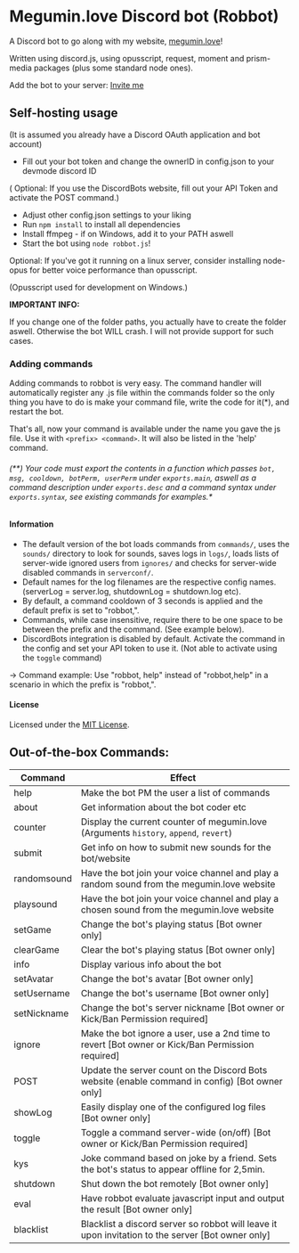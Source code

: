 # Megumin.love Discord bot (Robbot)
A Discord bot to go along with my website, [megumin.love](https://megumin.love)!

Written using discord.js, using opusscript, request, moment and prism-media packages (plus some standard node ones).

Add the bot to your server: [Invite me](https://discordapp.com/oauth2/authorize?client_id=257126756069277696&scope=bot&permissions=70274048)

## Self-hosting usage
(It is assumed you already have a Discord OAuth application and bot account)

- Fill out your bot token and change the ownerID in config.json to your devmode discord ID

( Optional: If you use the DiscordBots website, fill out your API Token and activate the POST command.)

- Adjust other config.json settings to your liking
- Run ``npm install`` to install all dependencies
- Install ffmpeg - if on Windows, add it to your PATH aswell
- Start the bot using ``node robbot.js``!

Optional: If you've got it running on a linux server, consider installing node-opus for better voice performance than opusscript.

(Opusscript used for development on Windows.)

**IMPORTANT INFO:**

If you change one of the folder paths, you actually have to create the folder aswell. 
Otherwise the bot WILL crash. I will not provide support for such cases.

### Adding commands
Adding commands to robbot is very easy. The command handler will automatically register any .js file within the commands folder so
the only thing you have to do is make your command file, write the code for it(*), and restart the bot. 

That's all, now your command is available under the name you gave the js file. 
Use it with ``<prefix> <command>``. It will also be listed in the 'help' command.

###### (**) Your code must export the contents in a function which passes ``bot, msg, cooldown, botPerm, userPerm`` under ``exports.main``, aswell as a command description under ``exports.desc`` and a command syntax under ``exports.syntax``, see existing commands for examples.*

#### Information
- The default version of the bot loads commands from ``commands/``, uses the ``sounds/`` directory to look for sounds, saves logs in ``logs/``, loads lists of server-wide ignored users from ``ignores/`` and checks for server-wide disabled commands in ``serverconf/``.
- Default names for the log filenames are the respective config names. (serverLog = server.log, shutdownLog = shutdown.log etc).
- By default, a command cooldown of 3 seconds is applied and the default prefix is set to "robbot,".
- Commands, while case insensitive, require there to be one space to be between the prefix and the command. (See example below).
- DiscordBots integration is disabled by default. Activate the command in the config and set your API token to use it. (Not able to activate using the ``toggle`` command)

-> Command example: Use "robbot, help" instead of "robbot,help" in a scenario in which the prefix is "robbot,".

#### License

Licensed under the [MIT License](https://github.com/robflop/robbot/blob/master/LICENSE.md).

## Out-of-the-box Commands:
| Command     	| Effect                                                                                    	    |
|-------------	|-------------------------------------------------------------------------------------------------	|
| help        	| Make the bot PM the user a list of commands                                                     	|
| about       	| Get information about the bot coder etc                                                         	|
| counter     	| Display the current counter of megumin.love (Arguments ``history``, ``append``, ``revert``)      	|
| submit      	| Get info on how to submit new sounds for the bot/website                                        	|
| randomsound 	| Have the bot join your voice channel and play a random sound from the megumin.love website       	|
| playsound     | Have the bot join your voice channel and play a chosen sound from the megumin.love website        |
| setGame     	| Change the bot's playing status [Bot owner only]                                                	|
| clearGame   	| Clear the bot's playing status [Bot owner only]                                                 	|
| info          | Display various info about the bot                                                 	            |
| setAvatar   	| Change the bot's avatar [Bot owner only]                                                        	|
| setUsername   | Change the bot's username [Bot owner only]                                                      	|
| setNickname   | Change the bot's server nickname [Bot owner or Kick/Ban Permission required]                      |
| ignore      	| Make the bot ignore a user, use a 2nd time to revert [Bot owner or Kick/Ban Permission required]  |
| POST        	| Update the server count on the Discord Bots website (enable command in config) [Bot owner only] 	|
| showLog     	| Easily display one of the configured log files [Bot owner only]                                 	|
| toggle        | Toggle a command server-wide (on/off) [Bot owner or Kick/Ban Permission required]                 |
| kys           | Joke command based on joke by a friend. Sets the bot's status to appear offline for 2,5min.       |
| shutdown    	| Shut down the bot remotely [Bot owner only]                                                     	|
| eval          | Have robbot evaluate javascript input and output the result [Bot owner only]                      |
| blacklist     | Blacklist a discord server so robbot will leave it upon invitation to the server [Bot owner only] |